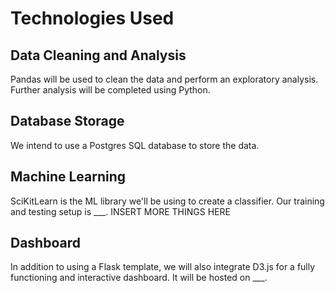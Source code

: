 # Technologies Used

## Data Cleaning and Analysis

Pandas will be used to clean the data and perform an exploratory analysis. Further analysis will be completed using Python.

## Database Storage

We intend to use a Postgres SQL database to store the data.

## Machine Learning

SciKitLearn is the ML library we'll be using to create a classifier. Our training and testing setup is ___. INSERT MORE THINGS HERE

## Dashboard

In addition to using a Flask template, we will also integrate D3.js for a fully functioning and interactive dashboard. It will be hosted on ___.
